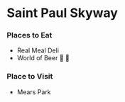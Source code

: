 # Saint Paul Skyway

### Places to Eat
- Real Meal Deli
- World of Beer :beer: :beer:

### Place to Visit
- Mears Park